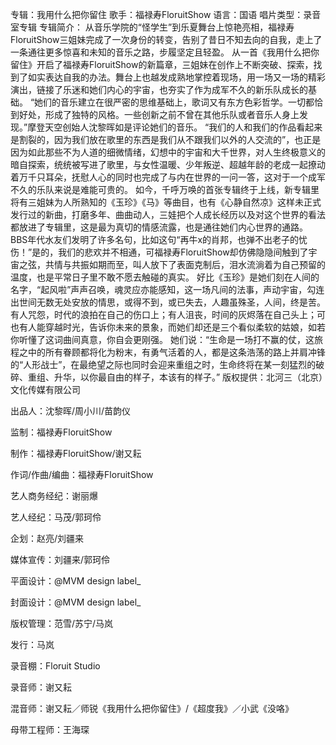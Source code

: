 专辑：我用什么把你留住
歌手：福禄寿FloruitShow
语言：国语
唱片类型：录音室专辑
专辑简介：
从音乐学院的“怪学生”到乐夏舞台上惊艳亮相，福禄寿FloruitShow三姐妹完成了一次身份的转变，告别了昔日不知去向的自我，走上了一条通往更多惊喜和未知的音乐之路，步履坚定且轻盈。 从一首《我用什么把你留住》开启了福禄寿FloruitShow的新篇章，三姐妹在创作上不断突破、探索，找到了如实表达自我的办法。舞台上也越发成熟地掌控着现场，用一场又一场的精彩演出，链接了乐迷和她们内心的宇宙，也夯实了作为成军不久的新乐队成长的基础。 “她们的音乐建立在很严密的思维基础上，歌词又有东方色彩哲学。一切都恰到好处，形成了独特的风格。一些创新之前不曾在其他乐队或者音乐人身上发现。”摩登天空创始人沈黎晖如是评论她们的音乐。 “我们的人和我们的作品看起来是割裂的，因为我们放在歌里的东西是我们从不跟我们以外的人交流的”，也正是因为如此那些不为人道的细微情绪，幻想中的宇宙和大千世界，对人生终极意义的暗自探索，统统被写进了歌里，与女性温暖、少年叛逆、超越年龄的老成一起撩动着万千只耳朵，抚慰人心的同时也完成了与内在世界的一问一答，这对于一个成军不久的乐队来说是难能可贵的。 如今，千呼万唤的首张专辑终于上线，新专辑里将有三姐妹为人所熟知的《玉珍》《马》等曲目，也有《心静自然凉》这样未正式发行过的新曲，打磨多年、曲曲动人，三娃把个人成长经历以及对这个世界的看法都放进了专辑里，这是最为真切的情感流露，也是通往她们内心世界的通路。 BBS年代水友们发明了许多名句，比如这句“再牛x的肖邦，也弹不出老子的忧伤！”是的，我们的悲欢并不相通，可福禄寿FloruitShow却仿佛隐隐间触到了宇宙之弦，共情与共振如期而至，叫人放下了表面克制后，泪水流淌着为自己预留的温度，也是平常日子里不敢不愿去触碰的真实。 好比《玉珍》是她们刻在人间的名字，“起风啦”声声召唤，魂灵应亦能感知，这一场凡间的法事，声动宇宙，勾连出世间无数无处安放的情思，或得不到，或已失去，人趣虽殊圣，人间，终是苦。 有人咒怨，时代的浪拍在自己的伤口上；有人沮丧，时间的灰烬落在自己头上；可也有人能穿越时光，告诉你未来的景象，而她们却还是三个看似柔软的姑娘，如若你听懂了这词曲间真意，你自会更刚强。 她们说：“生命是一场打不赢的仗，这旅程之中的所有眷顾都将化为粉末，有勇气活着的人，都是这条浩荡的路上并肩冲锋的“人形战士”，在最绝望之际也同时会迎来重组之时，生命终将在某一刻猛烈的破碎、重组、升华，以你最自由的样子，本该有的样子。” 版权提供：北河三（北京）文化传媒有限公司

出品人：沈黎晖/周小川/苗韵仪

监制：福禄寿FloruitShow

制作：福禄寿FloruitShow/谢又耘

作词/作曲/编曲：福禄寿FloruitShow

艺人商务经纪：谢丽爆

艺人经纪：马茂/郭珂伶

企划：赵亮/刘疆来

媒体宣传：刘疆来/郭珂伶

平面设计：@MVM design label_

封面设计：@MVM design label_

版权管理：范雪/苏宁/马岚

发行：马岚

录音棚：Floruit Studio

录音师：谢又耘

混音师：谢又耘／师锐《我用什么把你留住》/《超度我》／小武《没咯》

母带工程师：王海琛
